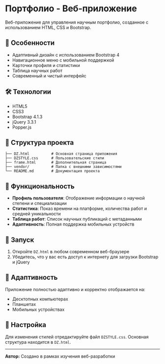 # Портфолио - Веб-приложение

Веб-приложение для управления научным портфолио, созданное с использованием HTML, CSS и Bootstrap.

## 🚀 Особенности

- Адаптивный дизайн с использованием Bootstrap 4
- Навигационное меню с мобильной поддержкой
- Карточки профиля и статистики
- Таблица научных работ
- Современный и чистый интерфейс

## 🛠️ Технологии

- HTML5
- CSS3
- Bootstrap 4.1.3
- jQuery 3.3.1
- Popper.js

## 📁 Структура проекта

```
├── DZ.html          # Основная страница приложения
├── DZSTYLE.css      # Пользовательские стили
├── frame.html       # Дополнительная страница
├── vendor/          # Папка с внешними зависимостями
└── README.md        # Документация проекта
```

## 🎯 Функциональность

- **Профиль пользователя**: Отображение информации о научной степени и специализации
- **Статистика**: Показ времени на платформе, количества работ и средней уникальности
- **Таблица работ**: Список научных публикаций с метаданными
- **Адаптивность**: Полная поддержка мобильных устройств

## 🚀 Запуск

1. Откройте `DZ.html` в любом современном веб-браузере
2. Убедитесь, что у вас есть доступ к интернету для загрузки Bootstrap и jQuery

## 📱 Адаптивность

Приложение полностью адаптивно и корректно отображается на:
- Десктопных компьютерах
- Планшетах
- Мобильных устройствах

## 🔧 Настройка

Для изменения стилей отредактируйте файл `DZSTYLE.css`. Основная структура находится в `DZ.html`.

---

**Автор:** Создано в рамках изучения веб-разработки
